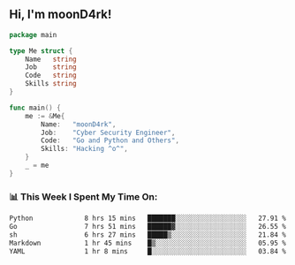 <h2> Hi, I'm moonD4rk!</h2>

```go
package main

type Me struct {
	Name   string
	Job    string
	Code   string
	Skills string
}

func main() {
	me := &Me{
		Name:   "moonD4rk",
		Job:    "Cyber Security Engineer",
		Code:   "Go and Python and Others",
		Skills: "Hacking ^o^",
	}
	_ = me
}
```

<h3>📊 This Week I Spent My Time On:</h3>
<!-- <img align='right' src="https://github-readme-stats.vercel.app/api?username=moond4rk&show_icons=true&theme=radical", width="300" height="150"> -->

<!--START_SECTION:waka-->

```txt
Python             8 hrs 15 mins   ███████░░░░░░░░░░░░░░░░░░   27.91 %
Go                 7 hrs 51 mins   ██████▓░░░░░░░░░░░░░░░░░░   26.55 %
sh                 6 hrs 27 mins   █████▒░░░░░░░░░░░░░░░░░░░   21.84 %
Markdown           1 hr 45 mins    █▒░░░░░░░░░░░░░░░░░░░░░░░   05.95 %
YAML               1 hr 8 mins     █░░░░░░░░░░░░░░░░░░░░░░░░   03.84 %
```

<!--END_SECTION:waka-->

